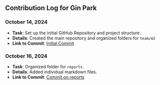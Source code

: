 ## Contribution Log for Gin Park


### October 14, 2024
  - **Task**: Set up the initial GitHub Repository and project structure.
  - **Details**: Created the main repository and organized folders for `team/m2`
  - **Link to Commit**: [Initial Commit](https://github.com/repo/commit1](https://github.com/ginpks/TRANSPORTATION/commit/c444be9664798335d5dcc1094573699cd841921f))

### October 16, 2024
- **Task**: Organized folder for `reports`.
- **Details**: Added individual markdown files.
- **Link to Commit**: [Commit on reports](https://github.com/repo/commit2](https://github.com/ginpks/TRANSPORTATION/commit/dcc18f0e15d84377a84cb6c9ccff3f7a0d57739b))

